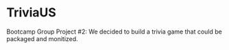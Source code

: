 # TriviaUS
Bootcamp Group Project #2: We decided to build a trivia game that could be packaged and monitized.
